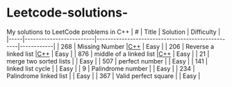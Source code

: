 # Leetcode-solutions-
My solutions to LeetCode problems in C++
| #   | Title                   | Solution                                         | Difficulty |
|-----|-------------------------|--------------------------------------------------|------------|
| 268 | Missing Number          |[C++](./268-%20missing%20number.cpp)              | Easy       |
| 206 | Reverse a linked list   |[C++](206-%20Reverse%20linked%20list.cpp)         | Easy       |
| 876 | middle of a linked list |[C++](876-%20Middle%20of%20the%20linked%20list)   | Easy       |
| 21  | merge two sorted lists  |                                                  | Easy       |
| 507 | perfect number          |                                                  | Easy       |
| 141 | linked list cycle       |                                                  | Easy       |
| 9   | Palindrome number       |                                                  | Easy       |
| 234 | Palindrome linked list  |                                                  | Easy       |
| 367 | Valid perfect square    |                                                  | Easy       |
